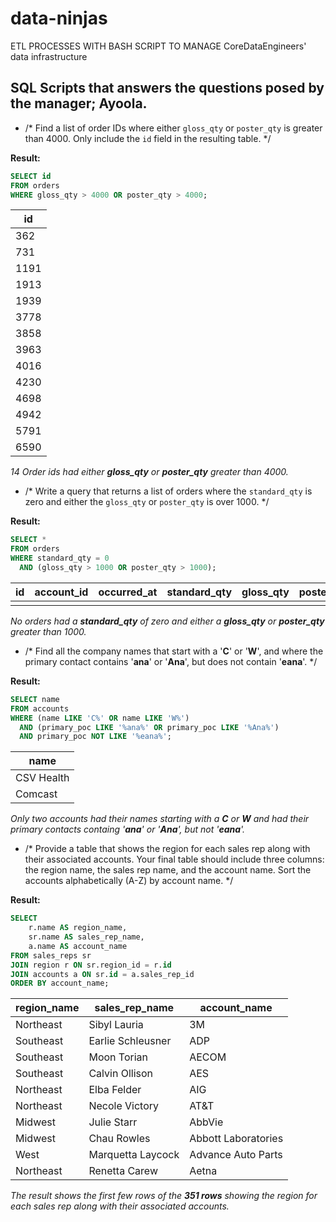 # data-ninjas
ETL PROCESSES WITH BASH SCRIPT TO MANAGE CoreDataEngineers' data infrastructure

## SQL Scripts that answers the questions posed by the manager; Ayoola.

- /* Find a list of order IDs where either `gloss_qty` or `poster_qty` is greater than 4000. Only include the `id` field in the resulting table. */


**Result:**
```sql
SELECT id
FROM orders
WHERE gloss_qty > 4000 OR poster_qty > 4000;
```

id | 
--| 
362 | 
731 | 
1191 | 
1913 |
1939 | 
3778 | 
3858 | 
3963 | 
4016 | 
4230 |
4698 | 
4942 | 
5791 | 
6590 | 

*14 Order ids had either **gloss_qty** or **poster_qty** greater than 4000.*


- /* Write a query that returns a list of orders where the `standard_qty` is zero and either the `gloss_qty` or `poster_qty` is over 1000. */

**Result:**

```sql
SELECT *
FROM orders
WHERE standard_qty = 0 
  AND (gloss_qty > 1000 OR poster_qty > 1000);
```

| id | account_id | occurred_at | standard_qty | gloss_qty | poster_qty | total | standard_amt_usd | gloss_amt_usd | poster_amt_usd | total_amt_usd |
|----|------------|-------------|--------------|-----------|------------|-------|------------------|---------------|----------------|---------------|
|    |            |             |              |           |            |       |                  |               |                |               |

*No orders had a **standard_qty** of zero and either a **gloss_qty** or **poster_qty** greater than 1000.*


- /* Find all the company names that start with a '**C**' or '**W**', and where the primary contact contains '**ana**' or '**Ana**', but does not contain '**eana**'. */

**Result:**

```sql
SELECT name
FROM accounts
WHERE (name LIKE 'C%' OR name LIKE 'W%')
  AND (primary_poc LIKE '%ana%' OR primary_poc LIKE '%Ana%')
  AND primary_poc NOT LIKE '%eana%';
```

name | 
--| 
CSV Health | 
Comcast | 
     
*Only two accounts had their names starting with a **C** or **W** and had their primary contacts containg '**ana**' or '**Ana**', but not '**eana**'.*


- /* Provide a table that shows the region for each sales rep along with their associated accounts. Your final table should include three columns: the region name, the sales rep name, and the account name. Sort the accounts alphabetically (A-Z) by account name. */

**Result:**

```sql
SELECT 
    r.name AS region_name,
    sr.name AS sales_rep_name,
    a.name AS account_name
FROM sales_reps sr
JOIN region r ON sr.region_id = r.id
JOIN accounts a ON sr.id = a.sales_rep_id
ORDER BY account_name;
```
| region_name | sales_rep_name       | account_name              |
|-------------|-----------------------|---------------------------|
| Northeast   | Sibyl Lauria          | 3M                        |
| Southeast   | Earlie Schleusner     | ADP                       |
| Southeast   | Moon Torian           | AECOM                     |
| Southeast   | Calvin Ollison        | AES                       |
| Northeast   | Elba Felder           | AIG                       |
| Northeast   | Necole Victory        | AT&T                      |
| Midwest     | Julie Starr           | AbbVie                    |
| Midwest     | Chau Rowles           | Abbott Laboratories       |
| West        | Marquetta Laycock     | Advance Auto Parts        |
| Northeast   | Renetta Carew         | Aetna                     |

*The result shows the first few rows of the **351 rows** showing the region for each sales rep along with their associated accounts.*
